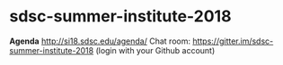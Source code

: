 # sdsc-summer-institute-2018

**Agenda**   http://si18.sdsc.edu/agenda/
Chat room: https://gitter.im/sdsc-summer-institute-2018 (login with your Github account)
